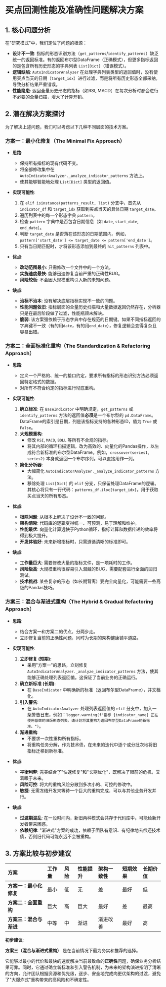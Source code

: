# 买点回测性能及准确性问题解决方案

## 1. 核心问题分析

在"研究模式"中，我们定位了问题的根源：

*   **设计不一致**: 指标的形态识别方法（`get_patterns`/`identify_patterns`）缺乏统一的返回标准。有的返回布尔型DataFrame（正确模式），但更多指标返回的是包含所有历史形态的字典列表 `List[Dict]`（错误模式）。
*   **逻辑缺陷**: `AutoIndicatorAnalyzer` 在处理字典列表类型的返回值时，没有使用买点当天的日期（`target_idx`）进行过滤，而是将所有历史形态全部采纳，导致分析结果严重错误。
*   **性能隐患**: 返回全量历史形态的指标（如RSI, MACD）在每次分析时都会进行不必要的全量扫描，增大了计算开销。

## 2. 潜在解决方案探讨

为了解决上述问题，我们可以考虑以下几种不同层面的技术方案。

### 方案一：最小化修复（The Minimal Fix Approach）

*   **思路**:
    *   保持所有指标的现有代码不变。
    *   将全部修改集中在 `AutoIndicatorAnalyzer._analyze_indicator_patterns` 方法上。
    *   使其能够智能地处理 `List[Dict]` 类型的返回值。

*   **实现可能性**:
    1.  在 `elif isinstance(patterns_result, list)` 分支中，首先从 `indicator_df` 和 `target_idx` 获取到买点当天的具体日期 `target_date`。
    2.  遍历列表中的每一个形态字典 `pattern`。
    3.  检查 `pattern` 字典中是否包含日期信息（如 `date`, `start_date`, `end_date`）。
    4.  判断 `target_date` 是否落在该形态的日期范围内。例如，`pattern['start_date'] <= target_date <= pattern['end_date']`。
    5.  只有当日期匹配时，才将该形态添加到最终的 `hit_patterns` 列表中。

*   **优点**:
    *   **改动范围最小**: 只需修改一个文件中的一个方法。
    *   **实施速度最快**: 能够迅速修复当前严重的正确性BUG。
    *   **风险较低**: 不会因大规模重构引入新的未知问题。

*   **缺点**:
    *   **治标不治本**: 没有解决底层指标实现不一致的问题。
    *   **性能问题依旧**: 指标层面的全量历史扫描和大量数据返回仍然存在，分析器只是在最后阶段做了过滤，性能瓶颈未解决。
    *   **脆弱**: 该方案强依赖于形态字典中存在规范的日期键。如果不同指标返回的字典键不一致（有的用`date`，有的用`end_date`），修复逻辑会变得复杂且容易出错。

### 方案二：全面标准化重构（The Standardization & Refactoring Approach）

*   **思路**:
    *   定义一个严格的、统一的接口约定，要求所有指标的形态识别方法必须返回特定格式的数据。
    *   对所有不符合约定的指标进行彻底重构。

*   **实现可能性**:
    1.  **确立标准**: 在 `BaseIndicator` 中明确规定，`get_patterns` 或 `identify_patterns` 方法的返回值**必须**是一个布尔型的 `pd.DataFrame`。DataFrame的索引是日期，列是该指标支持的各种形态ID，值为 `True` 或 `False`。
    2.  **大规模重构**:
        *   修改 `RSI`, `MACD`, `BOLL` 等所有不合规的指标。
        *   将其内部的循环扫描逻辑，改为高效的、向量化的Pandas操作，以生成符合新标准的布尔型DataFrame。例如，`crossover(series1, series2)` 本身就返回一个布尔序列，可以直接用作一列。
    3.  **简化分析器**:
        *   大幅简化 `AutoIndicatorAnalyzer._analyze_indicator_patterns` 方法。
        *   移除处理 `List[Dict]` 的 `elif` 分支，只保留处理DataFrame的逻辑。其核心将只有一行代码：`patterns_df.iloc[target_idx]`，用于获取买点当天的所有形态。

*   **优点**:
    *   **根除问题**: 从根本上解决了设计不一致的问题。
    *   **架构清晰**: 代码库的逻辑变得统一、可预测，易于理解和维护。
    *   **性能最优**: 向量化计算远快于Python循环，指标计算和数据传递的效率将得到极大提升。
    *   **开发体验好**: 未来新增指标时，只需遵循清晰的标准即可。

*   **缺点**:
    *   **工作量巨大**: 需要修改大量的指标文件，是一项耗时的工作。
    *   **风险极高**: 大规模重构很容易引入潜藏的BUG，需要配套进行全面的回归测试。
    *   **技术挑战**: 某些复杂的形态（如长期背离）要完全向量化，可能需要一些高级的Pandas技巧。

### 方案三：混合与渐进式重构（The Hybrid & Gradual Refactoring Approach）

*   **思路**:
    *   结合方案一和方案二的优点，分两步走。
    *   立即修复当前的正确性问题，同时为长期的架构健康铺平道路。

*   **实现可能性**:
    1.  **立即修复 (短期)**:
        *   采用"方案一"的思路，立刻修复 `AutoIndicatorAnalyzer._analyze_indicator_patterns` 方法，使其能够正确处理列表返回值。这保证了当前业务的正确运行。
    2.  **确立新标准 (长期)**:
        *   在 `BaseIndicator` 中明确新的标准（返回布尔型DataFrame），并文档化。
    3.  **引入警告**:
        *   在 `AutoIndicatorAnalyzer` 处理列表返回值的 `elif` 分支中，加入一条警告日志，例如：`logger.warning(f"指标 {indicator_name} 正在使用低效的旧版形态列表。请计划将其重构为返回布尔型DataFrame的新标准。")`。
    4.  **渐进重构**:
        *   不要求一次性重构所有指标。
        *   将重构任务分解，作为技术债，在未来的迭代中逐个或分批次地将旧指标迁移到新标准。

*   **优点**:
    *   **平衡利弊**: 完美结合了"快速修复"和"长期优化"，既解决了眼前的危机，又着眼于未来。
    *   **风险可控**: 将大的重构风险分散到多次小的、可控的修改中。
    *   **敏捷**: 无需冻结开发来等待一个巨大的重构完成，可以与其他业务开发并行。

*   **缺点**:
    *   **过渡期混乱**: 在一段时间内，新旧两种模式会共存于代码库中，可能给新开发者带来困惑。
    *   **依赖纪律**: "渐进式"方案的成功，依赖于团队有意识、有纪律地去偿还技术债，否则旧代码可能永远不会被重构。

## 3. 方案比较与初步建议

| 方案 | 工作量 | 风险 | 性能提升 | 架构一致性 | 短期效果 | 长期价值 |
| :--- | :--- | :--- | :--- | :--- | :--- | :--- |
| **方案一：最小化修复** | 最小 | 低 | 无 | 差 | 最好 | 低 |
| **方案二：全面重构** | 巨大 | 高 | 巨大 | 最好 | 差 | 最高 |
| **方案三：混合与渐进** | 中等 | 中 | 渐进 | 渐进改善 | 最好 | 高 |

**初步建议**:

**方案三（混合与渐进式重构）** 是在当前情况下最为务实和推荐的选择。

它能够以最小的代价和最快的速度解决当前最致命的**正确性**问题，确保业务分析结果可靠。同时，它通过确立新标准和引入警告机制，为未来的架构演进指明了清晰的方向，允许团队根据资源和优先级，逐步、安全地完成向更优架构的过渡，避免了"大爆炸式"重构带来的高风险和不确定性。 